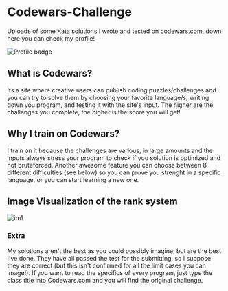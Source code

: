 # Codewars-Challenge
Uploads of some Kata solutions I wrote and tested on [codewars.com](www.codewars.com), down here you can check my profile!

![Profile badge](https://www.codewars.com/users/CristhianPeverelli/badges/large)

## What is Codewars?
Its a site where creative users can publish coding puzzles/challenges and you can try to solve them by choosing your favorite language/s, writing down you program, and testing it with the site's input. The higher are the challenges you complete, the higher is the score you will get! 

## Why I train on Codewars?
I train on it because the challenges are various, in large amounts and the inputs always stress your program to check if you solution is optimized and not bruteforced. Another awesome feature you can choose between 8 different difficulties (see below) so you can prove you strenght in a specific language, or you can start learning a new one.

## Image Visualization of the rank system
![im1](https://user-images.githubusercontent.com/74914029/195337785-6443bf2f-aac5-4607-abaf-17515a5cbf77.png)

### Extra
My solutions aren't the best as you could possibly imagine, but are the best I've done. They have all passed the test for the submitting, so I suppose they are correct (but this isn't confirmed for all the limit cases you can image!).
If you want to read the specifics of every program, just type the class title into Codewars.com and you will find the original challenge. 
